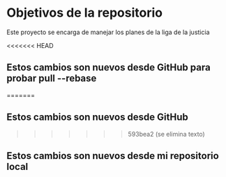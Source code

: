# Objetivos de la repositorio

Este proyecto se encarga de manejar los planes de la liga de la justicia


<<<<<<< HEAD
## Estos cambios son nuevos desde GitHub para probar pull --rebase
=======
## Estos cambios son nuevos desde GitHub
>>>>>>> 593bea2 (se elimina texto)
## Estos cambios son nuevos desde mi repositorio local

